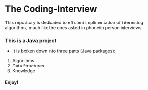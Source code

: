 # The Coding-Interview
  This repository is dedicated to efficient implimentation of interesting algorithms, much like the ones asked in phone/in person interviews.
### This is a Java project
  * It is broken down into three parts (Java packages):
   1. Algorithms
   2. Data Structures
   3. Knowledge
  
#### Enjoy!
